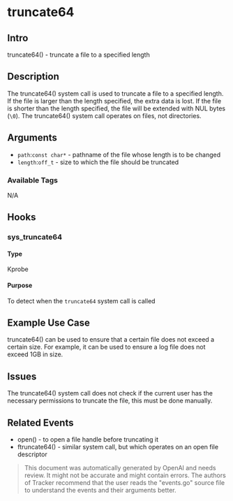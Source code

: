 
# truncate64

## Intro
truncate64() - truncate a file to a specified length

## Description
The truncate64() system call is used to truncate a file to a specified length.  If the file is larger than the length specified, the extra data is lost. If the file is shorter than the length specified, the file will be extended with NUL bytes (`\0`). The truncate64() system call operates on files, not directories.

## Arguments
* `path`:`const char*` - pathname of the file whose length is to be changed
* `length`:`off_t` - size to which the file should be truncated

### Available Tags
N/A

## Hooks
### sys_truncate64
#### Type
Kprobe
#### Purpose
To detect when the `truncate64` system call is called

## Example Use Case
truncate64() can be used to ensure that a certain file does not exceed a certain size. For example, it can be used to ensure a log file does not exceed 1GB in size.

## Issues
The truncate64() system call does not check if the current user has the necessary permissions to truncate the file, this must be done manually.

## Related Events
* open() - to open a file handle before truncating it
* ftruncate64() - similar system call, but which operates on an open file descriptor

> This document was automatically generated by OpenAI and needs review. It might
> not be accurate and might contain errors. The authors of Tracker recommend that
> the user reads the "events.go" source file to understand the events and their
> arguments better.
